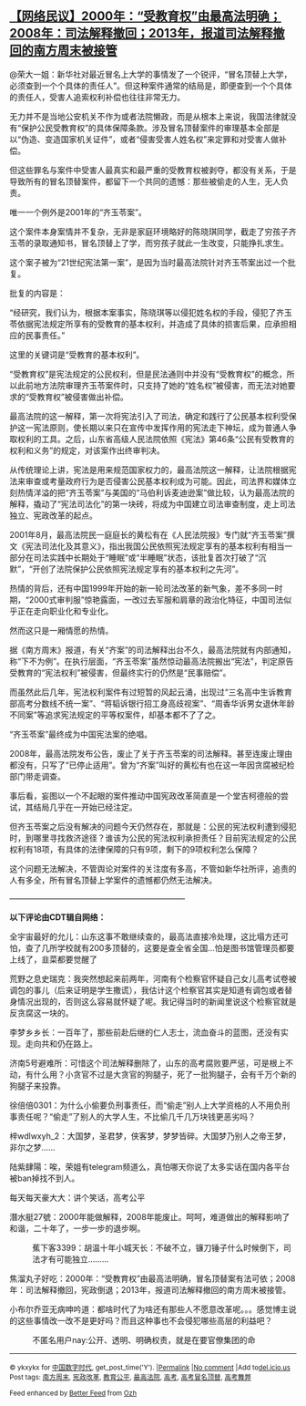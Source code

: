 <!--1593298810000-->
[【网络民议】2000年：“受教育权”由最高法明确；2008年：司法解释撤回；2013年，报道司法解释撤回的南方周末被接管](https://chinadigitaltimes.net/chinese/2020/06/%e3%80%90%e7%bd%91%e7%bb%9c%e6%b0%91%e8%ae%ae%e3%80%912000%e5%b9%b4%ef%bc%9a%e5%8f%97%e6%95%99%e8%82%b2%e6%9d%83%e7%94%b1%e6%9c%80%e9%ab%98%e6%b3%95%e6%98%8e%e7%a1%ae%ef%bc%9b2008/)
------

<p>@荣大一姐：新华社对最近冒名上大学的事情发了一个锐评，“冒名顶替上大学，必须查到一个个具体的责任人”。但这种案件通常的结局是，即便查到一个个具体的责任人，受害人追索权利补偿也往往非常无力。</p><p>无力并不是当地公安机关不作为或者法院懒政，而是从根本上来说，我国法律就没有“保护公民受教育权”的具体保障条款。涉及冒名顶替案件的审理基本全部是以“伪造、变造国家机关证件”，或者“侵害受害人姓名权”来定罪和对受害人做补偿。</p><p>但这些罪名与案件中受害人最真实和最严重的受教育权被剥夺，都没有关系，于是导致所有的冒名顶替案件，都留下一个共同的遗憾：那些被偷走的人生，无人负责。</p><p>唯一一个例外是2001年的“齐玉苓案”。</p><p>这个案件本身案情并不复杂，无非是家庭环境略好的陈晓琪同学，截走了穷孩子齐玉苓的录取通知书，冒名顶替上了学，而穷孩子就此一生改变，只能挣扎求生。</p><p>这个案子被为“21世纪宪法第一案”，是因为当时最高法院针对齐玉苓案出过一个批复。</p><p>批复的内容是：</p><p>“经研究，我们认为，根据本案事实，陈晓琪等以侵犯姓名权的手段，侵犯了齐玉苓依据宪法规定所享有的受教育的基本权利，并造成了具体的损害后果，应承担相应的民事责任。”</p><p>这里的关键词是“受教育的基本权利”。</p><p>“受教育权”是宪法规定的公民权利，但是民法通则中并没有“受教育权”的概念，所以此前地方法院审理齐玉苓案件时，只支持了她的“姓名权”被侵害，而无法对她要求的“受教育权”被侵害做出补偿。</p><p>最高法院的这一解释，第一次将宪法引入了司法，确定和践行了公民基本权利受保护这一宪法原则，使长期以来只在宣传中发挥作用的宪法走下神坛，成为普通人争取权利的工具。之后，山东省高级人民法院依照《宪法》第46条“公民有受教育的权利和义务”的规定，对该案作出终审判决。</p><p>从传统理论上讲，宪法是用来规范国家权力的，最高法院这一解释，让法院根据宪法来审查或考量政府行为是否侵害公民基本权利成为可能。因此，司法界和媒体立刻热情洋溢的把“齐玉苓案”与美国的“马伯利诉麦迪逊案”做比较，认为最高法院的解释，撬动了“宪法司法化”的第一块砖，将成为中国建立司法审查制度，走上司法独立、宪政改革的起点。</p><p>2001年8月，最高法院民一庭庭长的黄松有在《人民法院报》专门就“齐玉苓案”撰文《宪法司法化及其意义》，指出我国公民依照宪法规定享有的基本权利有相当一部分在司法实践中长期处于“睡眠”或“半睡眠”状态，该批复首次打破了“沉默”，“开创了法院保护公民依照宪法规定享有的基本权利之先河”。</p><p>热情的背后，还有中国1999年开始的新一轮司法改革的新气象，差不多同一时期，“2000式审判服”惊艳露面，一改过去军服和肩章的政治化特征，中国司法似乎正在走向职业化和专业化。</p><p>然而这只是一厢情愿的热情。</p><p>据《南方周末》报道，有关“齐案”的司法解释出台不久，最高法院就有内部通知，称“下不为例”。在执行层面，“齐玉苓案”虽然惊动最高法院搬出“宪法”，判定原告受教育的“宪法权利”被侵害，但最终实行的仍然是“民事赔偿”。</p><p>而虽然此后几年，宪法权利案件有过短暂的风起云涌，出现过“三名高中生诉教育部高考分数线不统一案”、“蒋韬诉银行招工身高歧视案”、“周香华诉男女退休年龄不同案”等追求宪法规定的平等权案件，却基本都不了了之。</p><p>“齐玉苓案”最终成为中国宪法案的绝唱。</p><p>2008年，最高法院发布公告，废止了关于齐玉苓案的司法解释。甚至连废止理由都没有，只写了“已停止适用”。曾为“齐案”叫好的黄松有也在这一年因贪腐被纪检部门带走调查。</p><p>事后看，妄图以一个不起眼的案件推动中国宪政改革简直是一个堂吉柯德般的尝试，其结局几乎在一开始已经注定。</p><p>但齐玉苓案之后没有解决的问题今天仍然存在，那就是：公民的宪法权利遭到侵犯时，到哪里寻找救济途径？谁该为公民的宪法权利承担责任？目前宪法规定的公民权利有18项，有具体的法律保障的只有9项，剩下的9项权利怎么保障？</p><p>这个问题无法解决，不管舆论对案件的关注度有多高，不管如新华社所评，追责的人有多全，所有冒名顶替上学案件的遗憾都仍然无法解决。</p><p>——————————————————————</p><p><strong>以下评论由CDT辑自网络：</strong></p><p>全宇宙最好的允儿：山东这事不敢继续查的，最高法直接冷处理，这比塌方还可怕，查了几所学校就有200多顶替的，这要是查全省全国…怕是图书馆管理员都要上线了，韭菜都要觉醒了</p><p>荒野之息史瑞克：我突然想起来前两年，河南有个检察官怀疑自己女儿高考试卷被调包的事儿（后来证明是学生撒谎），我估计这个检察官其实是知道有调包或者替身情况出现的，否则这么容易就怀疑了呢。我记得当时的新闻里说这个检察官就是反贪腐这一块的。</p><p>李梦乡乡长：一百年了，那些前赴后继的仁人志士，流血奋斗的蓝图，还没有实现。走向共和仍在路上。</p><p>济南5号避难所：可惜这个司法解释删除了，山东的高考腐败要严惩，可是根上不动，有什么用？小贪官不过是大贪官的狗腿子，死了一批狗腿子，会有千万个新的狗腿子来投靠。</p><p>徐倍倍0301：为什么小偷要负刑事责任，而“偷走”别人上大学资格的人不用负刑事责任呢？“偷走”了别人的大学人生，不比偷几千几万块钱更恶劣吗？</p><p>梓wdlwxyh_2：大国梦，圣君梦，侠客梦，梦梦皆碎。大国梦乃别人之帝王梦，非尔之梦……</p><p>陆紫肆陽：唉，荣姐有telegram频道么，真怕哪天你说了太多实话在国内各平台被ban掉找不到人。</p><p>每天每天豪大大：讲个笑话，高考公平</p><p>潛水艇27號：2000年能做解释，2008年能废止。呵呵，难道做出的解释影响了和谐，二十年了，一步一步的退步啊。</p><p style="padding-left: 40px">蕉下客3399：胡温十年小城天长：不破不立，镰刀锤子什么时候倒下，司法才有可能独立………</p><p>焦溜丸子好吃：2000年：“受教育权”由最高法明确，冒名顶替案有法可依；2008年：司法解释撤回，宪政倒退；2013年，报道司法解释撤回的南方周末被接管。</p><p>小布尔乔亚无病呻吟道：都啥时代了为啥还有那些人不愿意改革呢。。。感觉博主说的这些事情改一改不是更好吗？而且这种事也不会侵犯哪些高层的利益吧？</p><p style="padding-left: 40px">不匿名用户nay:公开、透明、明确权责，就是在要官僚集团的命</p><hr /><p><small>&copy; ykxykx for <a href="https://chinadigitaltimes.net/chinese">中国数字时代</a>, get_post_time('Y'). |<a href="https://chinadigitaltimes.net/chinese/2020/06/%e3%80%90%e7%bd%91%e7%bb%9c%e6%b0%91%e8%ae%ae%e3%80%912000%e5%b9%b4%ef%bc%9a%e5%8f%97%e6%95%99%e8%82%b2%e6%9d%83%e7%94%b1%e6%9c%80%e9%ab%98%e6%b3%95%e6%98%8e%e7%a1%ae%ef%bc%9b2008/">Permalink</a> |<a href="https://chinadigitaltimes.net/chinese/2020/06/%e3%80%90%e7%bd%91%e7%bb%9c%e6%b0%91%e8%ae%ae%e3%80%912000%e5%b9%b4%ef%bc%9a%e5%8f%97%e6%95%99%e8%82%b2%e6%9d%83%e7%94%b1%e6%9c%80%e9%ab%98%e6%b3%95%e6%98%8e%e7%a1%ae%ef%bc%9b2008/#comments">No comment</a> |Add to<a href="http://del.icio.us/post?url=https://chinadigitaltimes.net/chinese/2020/06/%e3%80%90%e7%bd%91%e7%bb%9c%e6%b0%91%e8%ae%ae%e3%80%912000%e5%b9%b4%ef%bc%9a%e5%8f%97%e6%95%99%e8%82%b2%e6%9d%83%e7%94%b1%e6%9c%80%e9%ab%98%e6%b3%95%e6%98%8e%e7%a1%ae%ef%bc%9b2008/&amp;title=【网络民议】2000年：“受教育权”由最高法明确；2008年：司法解释撤回；2013年，报道司法解释撤回的南方周末被接管">del.icio.us</a><br/>Post tags: <a href="https://chinadigitaltimes.net/chinese/tag/%e5%8d%97%e6%96%b9%e5%91%a8%e6%9c%ab/" rel="tag">南方周末</a>, <a href="https://chinadigitaltimes.net/chinese/tag/%e5%ae%aa%e6%94%bf%e6%94%b9%e9%9d%a9/" rel="tag">宪政改革</a>, <a href="https://chinadigitaltimes.net/chinese/tag/%e6%95%99%e8%82%b2%e5%85%ac%e5%b9%b3/" rel="tag">教育公平</a>, <a href="https://chinadigitaltimes.net/chinese/tag/%e6%9c%80%e9%ab%98%e6%b3%95%e9%99%a2/" rel="tag">最高法院</a>, <a href="https://chinadigitaltimes.net/chinese/tag/%e9%ab%98%e8%80%83/" rel="tag">高考</a>, <a href="https://chinadigitaltimes.net/chinese/tag/%e9%ab%98%e8%80%83%e5%86%92%e5%90%8d%e9%a1%b6%e6%9b%bf/" rel="tag">高考冒名顶替</a>, <a href="https://chinadigitaltimes.net/chinese/tag/%e9%ab%98%e8%80%83%e8%88%9e%e5%bc%8a/" rel="tag">高考舞弊</a><br/></small></p><p><small>Feed enhanced by <a href='http://planetozh.com/blog/my-projects/wordpress-plugin-better-feed-rss/'>Better Feed</a> from  <a href='http://planetozh.com/blog/'>Ozh</a></small></p>
